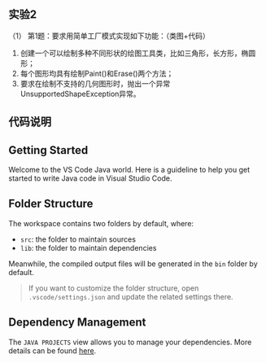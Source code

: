## 实验2 
（1）	第1题：要求用简单工厂模式实现如下功能：（类图+代码）
1. 创建一个可以绘制多种不同形状的绘图工具类，比如三角形，长方形，椭圆形；
2. 每个图形均具有绘制Paint()和Erase()两个方法；
3. 要求在绘制不支持的几何图形时，抛出一个异常UnsupportedShapeException异常。



## 代码说明
## Getting Started

Welcome to the VS Code Java world. Here is a guideline to help you get started to write Java code in Visual Studio Code.

## Folder Structure

The workspace contains two folders by default, where:

- `src`: the folder to maintain sources
- `lib`: the folder to maintain dependencies

Meanwhile, the compiled output files will be generated in the `bin` folder by default.

> If you want to customize the folder structure, open `.vscode/settings.json` and update the related settings there.

## Dependency Management

The `JAVA PROJECTS` view allows you to manage your dependencies. More details can be found [here](https://github.com/microsoft/vscode-java-dependency#manage-dependencies).
